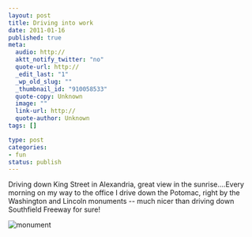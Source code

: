 ```yaml
--- 
layout: post
title: Driving into work
date: 2011-01-16
published: true
meta: 
  audio: http://
  aktt_notify_twitter: "no"
  quote-url: http://
  _edit_last: "1"
  _wp_old_slug: ""
  _thumbnail_id: "910058533"
  quote-copy: Unknown
  image: ""
  link-url: http://
  quote-author: Unknown
tags: []

type: post
categories: 
- fun
status: publish
---
```

Driving down King Street in Alexandria, great view in the sunrise....Every morning on my way to the office I drive down the Potomac, right by the Washington and Lincoln monuments -- much nicer than driving down Southfield Freeway for sure!

![monument](http://eick.us/files/2011/01/monument.jpg)
